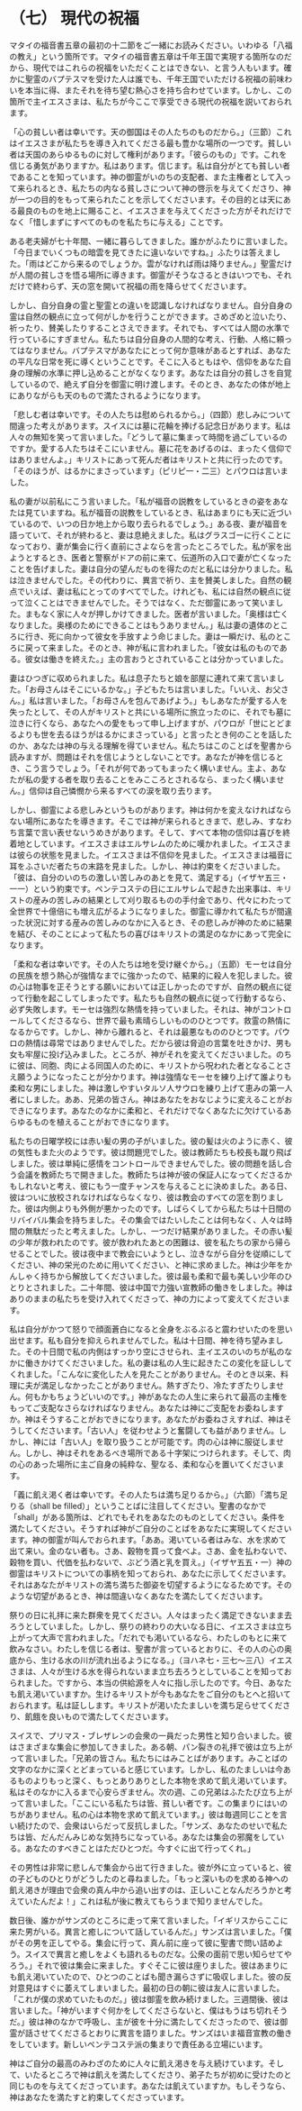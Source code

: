 # （七） 現代の祝福

マタイの福音書五章の最初の十二節をご一緒にお読みください。いわゆる「八福の教え」という箇所です。マタイの福音書五章は千年王国で実現する箇所なのだから、現代ではこれらの祝福をいただくことはできない、と言う人もいます。確かに聖霊のバプテスマを受けた人は誰でも、千年王国でいただける祝福の前味わいを本当に得、またそれを待ち望む熱心さを持ち合わせています。しかし、この箇所で主イエスさまは、私たちが今ここで享受できる現代の祝福を説いておられます。

「心の貧しい者は幸いです。天の御国はその人たちのものだから。」（三節）これはイエスさまが私たちを導き入れてくださる最も豊かな場所の一つです。貧しい者は天国のあらゆるものに対して権利があります。「彼らのもの」です。これを信じる勇気がありますか。私はあります。信じます。私は自分がとても貧しい者であることを知っています。神の御霊がいのちの支配者、また主権者として入って来られるとき、私たちの内なる貧しさについて神の啓示を与えてくださり、神が一つの目的をもって来られたことを示してくださいます。その目的とは天にある最良のものを地上に賜ること、イエスさまを与えてくださった方がそれだけでなく「惜しまずにすべてのものを私たちに与える」ことです。

ある老夫婦が七十年間、一緒に暮らしてきました。誰かがふたりに言いました。「今日までいくつもの暗雲を見てきたに違いないですね。」ふたりは答えました。「雨はどこから来るのでしょうか。雲がなければ雨は降りません。」聖霊だけが人間の貧しさを悟る場所に導きます。御霊がそうなさるときはいつでも、それだけで終わらず、天の窓を開いて祝福の雨を降らせてくださいます。

しかし、自分自身の霊と聖霊との違いを認識しなければなりません。自分自身の霊は自然の観点に立って何がしかを行うことができます。さめざめと泣いたり、祈ったり、賛美したりすることさえできます。それでも、すべては人間の水準で行っているにすぎません。私たちは自分自身の人間的な考え、行動、人格に頼ってはなりません。バプテスマがあなたにとって何か意味があるとすれば、あなたの平凡な日常を死に導くということです。そこに入るともはや、信仰をあなた自身の理解の水準に押し込めることがなくなります。あなたは自分の貧しさを自覚しているので、絶えず自分を御霊に明け渡します。そのとき、あなたの体が地上にありながらも天のもので満たされるようになります。

「悲しむ者は幸いです。その人たちは慰められるから。」（四節）悲しみについて間違った考えがあります。スイスには墓に花輪を捧げる記念日があります。私は人々の無知を笑って言いました。「どうして墓に集まって時間を過ごしているのですか。愛する人たちはそこにいません。墓に花をあげるのは、まったく信仰ではありませんよ。」キリストにあって死んだ者はキリストと共に行ったのです。「そのほうが、はるかにまさっています」（ピリピ一・二三）とパウロは言いました。

私の妻が以前私にこう言いました。「私が福音の説教をしているときの姿をあなたは見ていますね。私が福音の説教をしているとき、私はあまりにも天に近づいているので、いつの日か地上から取り去られるでしょう。」ある夜、妻が福音を語っていて、それが終わると、妻は息絶えました。私はグラスゴーに行くことになっており、妻が集会に行く直前にさよならを言ったところでした。私が家を出ようとするとき、医者と警察がドアの前に来て、伝道所の入口で妻が亡くなったことを告げました。妻は自分の望んだものを得たのだと私には分かりました。私は泣きませんでした。その代わりに、異言で祈り、主を賛美しました。自然の観点でいえば、妻は私にとってのすべてでした。けれども、私には自然の観点に従って泣くことはできませんでした。そうではなく、ただ御霊にあって笑いました。まもなく家に人々が押しかけてきました。医者が言いました。「奥様は亡くなりました。奥様のためにできることはもうありません。」私は妻の遺体のところに行き、死に向かって彼女を手放すよう命じました。妻は一瞬だけ、私のところに戻って来ました。そのとき、神が私に言われました。「彼女は私のものである。彼女は働きを終えた。」主の言おうとされていることは分かっていました。

妻はひつぎに収められました。私は息子たちと娘を部屋に連れて来て言いました。「お母さんはそこにいるかな。」子どもたちは言いました。「いいえ、お父さん。」私は言いました。「お母さんを包んであげよう。」もしあなたが愛する人を失ったとして、その人がキリストと共にいる場所に旅立ったのに、それでも墓に泣きに行くなら、あなたへの愛をもって申し上げますが、パウロが「世にとどまるよりも世を去るほうがはるかにまさっている」と言ったとき何のことを話したのか、あなたは神の与える理解を得ていません。私たちはこのことばを聖書から読みますが、問題はそれを信じようとしないことです。あなたが神を信じるとき、こう言うでしょう。「それが何であってもまったく構いません。主よ、あなたが私の愛する者を取り去ることをみこころとされるなら、まったく構いません。」信仰は自己憐憫から来るすべての涙を取り去ります。

しかし、御霊による悲しみというものがあります。神は何かを変えなければならない場所にあなたを導きます。そこでは神が来られるときまで、悲しみ、すなわち言葉で言い表せないうめきがあります。そして、すべて本物の信仰は喜びを終着地としています。イエスさまはエルサレムのために嘆かれました。イエスさまは彼らの状態を見ました。イエスさまは不信仰を見ました。イエスさまは福音に耳をふさいだ者たちの末路を見ました。しかし、神は約束をくださいました。「彼は、自分のいのちの激しい苦しみのあとを見て、満足する」（イザヤ五三・一一）という約束です。ペンテコステの日にエルサレムで起きた出来事は、キリストの産みの苦しみの結果として刈り取るものの手付金であり、代々にわたって全世界で十億倍にも増え広がるようになりました。御霊に導かれて私たちが間違った状況に対する産みの苦しみのなかに入るとき、その悲しみが神のために結果を結び、そのことによって私たちの喜びはキリストの満足のなかにあって完全になります。

「柔和な者は幸いです。その人たちは地を受け継ぐから。」（五節）モーセは自分の民族を想う熱心が強情なまでに強かったので、結果的に殺人を犯しました。彼の心は物事を正そうとする願いにおいては正しかったのですが、自然の観点に従って行動を起こしてしまったです。私たちも自然の観点に従って行動するなら、必ず失敗します。モーセは強烈な熱情を持っていました。それは、神がコントロールしてくださるなら、世界で最も素晴らしいもののひとつです。救霊の熱情になるからです。しかし、神から離れると、それは最悪なもののひとつです。パウロの熱情は尋常ではありませんでした。だから彼は脅迫の言葉を吐きかけ、男も女も牢屋に投げ込みました。ところが、神がそれを変えてくださいました。のちに彼は、同胞、肉による同国人のために、キリストから呪われた者となることさえ願うようになったことが分かります。神は強情なモーセを練り上げて誰よりも柔和な男にしました。神は激しやすいタルソ人サウロを練り上げて恵みの第一人者にしました。ああ、兄弟の皆さん。神はあなたをおなじように変えることがおできになります。あなたのなかに柔和と、それだけでなくあなたに欠けているあらゆるものを植えることがおできになります。

私たちの日曜学校には赤い髪の男の子がいました。彼の髪は火のように赤く、彼の気性もまた火のようです。彼は問題児でした。彼は教師たちも校長も蹴り飛ばしました。彼は単純に感情をコントロールできませんでした。彼の問題を話し合う会議を教師たちで開きました。教師たちは神が彼の保証人になってくださるかもしれないと考え、彼にもう一度チャンスを与えることに決めました。ある日、彼はついに放校されなければならなくなり、彼は教会のすべての窓を割りました。彼は内側よりも外側が悪かったのです。しばらくしてから私たちは十日間のリバイバル集会を持ちました。その集会ではたいしたことは何もなく、人々は時間の無駄だったと考えました。しかし、一つだけ結果がありました。その赤い髪の少年が救われたのです。彼が救われたあとの困難は、彼を私たちの家から帰らせることでした。彼は夜中まで教会にいようとし、泣きながら自分を従順にしてください、神の栄光のために用いてください、と神に求めました。神は少年をかんしゃく持ちから解放してくださいました。彼は最も柔和で最も美しい少年のひとりとされました。二十年間、彼は中国で力強い宣教師の働きをしました。神はありのままの私たちを受け入れてくださって、神の力によって変えてくださいます。

私は自分がかつて怒りで顔面蒼白になると全身をぶるぶると震わせいたのを思い出せます。私も自分を抑えられませんでした。私は十日間、神を待ち望みました。その十日間で私の内側はすっかり空にさせられ、主イエスのいのちが私のなかに働きかけてくださいました。私の妻は私の人生に起きたこの変化を証ししてくれました。「こんなに変化した人を見たことがありません。そのとき以来、料理に夫が満足しなかったことがありません。熱すぎたり、冷たすぎたりしません。何もかもちょうどいいのです。」神があなたの人生に来られて最高の主権をもってご支配なさらなければなりません。あなたは神にご支配をお委ねしますか。神はそうすることがおできになります。あなたがお委ねさえすれば、神はそうしてくださいます。「古い人」を従わせようと奮闘しても益がありません。しかし、神には「古い人」を取り扱うことが可能です。肉の心は神に服従しません。しかし、神はそれをあるべき場所である十字架につけられます。そして、肉の心のあった場所に主ご自身の純粋な、聖なる、柔和な心を置いてくださいます。

「義に飢え渇く者は幸いです。その人たちは満ち足りるから。」（六節）「満ち足りる（shall be filled）」ということばに注目してください。聖書のなかで「shall」がある箇所は、どれでもそれをあなたのものとしてください。条件を満たしてください。そうすれば神がご自分のことばをあなたに実現してくださいます。神の御霊が叫んでおられます。「ああ。渇いている者はみな、水を求めて出て来い。金のない者も。さあ、穀物を買って食べよ。さあ、金を払わないで、穀物を買い、代価を払わないで、ぶどう酒と乳を買え。」（イザヤ五五・一）神の御霊はキリストについての事柄を知っておられ、あなたに示してくださいます。それはあなたがキリストの満ち満ちた御姿を切望するようになるためです。そのような切望があるとき、神は間違いなくあなたを満たしてくださいます。

祭りの日に礼拝に来た群衆を見てください。人々はまったく満足できないまま去ろうとしていました。しかし、祭りの終わりの大いなる日に、イエスさまは立ち上がって大声で言われました。「だれでも渇いているなら、わたしのもとに来て飲みなさい。わたしを信じる者は、聖書が言っているとおりに、その人の心の奥底から、生ける水の川が流れ出るようになる。」（ヨハネ七・三七〜三八）イエスさまは、人々が生ける水を得られないまま立ち去ろうとしていることを知っておられました。ですから、本当の供給源を人々に指し示したのです。今日、あなたも飢え渇いていますか。生けるキリストが今もあなたをご自分のもとへと招いておられます。私は証しします。キリストが渇いたたましいを満ち足らせてくださり、飢餓を良いもので満たしてくださいます。

スイスで、プリマス・ブレザレンの会衆の一員だった男性と知り合いました。彼はさまざまな集会に参加してきました。ある朝、パン裂きの礼拝で彼は立ち上がって言いました。「兄弟の皆さん。私たちにはみことばがあります。みことばの文字のなかに深くとどまっていると感じています。しかし、私のたましいは今あるものよりもっと深く、もっとありありとした本物を求めて飢え渇いています。私はそのなかに入るまで心安らぎません。次の週、この兄弟はふたたび立ち上がって言いました。「ここにいる私たちは皆、貧しい者です。この集まりにはいのちがありません。私の心は本物を求めて飢えています。」彼は毎週同じことを言い続けたので、会衆はいらだって反抗しました。「サンズ、あなたのせいで私たちは皆、だんだんみじめな気持ちになっている。あなたは集会の邪魔をしている。あなたのすべきことはただひとつだ。今すぐに出て行ってくれ。」

その男性は非常に悲しんで集会から出て行きました。彼が外に立っていると、彼の子どものひとりがどうしたのと尋ねました。「もっと深いものを求める神への飢え渇きが理由で会衆の真ん中から追い出すのは、正しいことなんだろうかと考えていたんだよ！」これは私が後に教えてもらうまで知りませんでした。

数日後、誰かがサンズのところに走って来て言いました。「イギリスからここに来た男がいる。異言と癒しについて話しているんだ。」サンズは言いました。「僕がその男を正してやる。集会に行って、真ん前に座って彼に聖書で問い詰めよう。スイスで異言と癒しをよくも語れるものだな。公衆の面前で思い知らせてやろう。」それで彼は集会に来ました。すぐそこに彼は座りました。彼はあまりにも飢え渇いていたので、ひとつのことばも聞き漏らさずに吸収しました。彼の反対意見はすぐに萎えてしまいました。最初の日の朝に彼は友人に言いました。「これが僕の求めていたものだ。」彼は御霊を飲み続けました。三週間後、彼は言いました。「神がいますぐ何かをしてくださらないと、僕はもうはち切れそうだ。」彼は神のなかで呼吸し、主が彼を十分に満たしてくださったので、彼は御霊が話させてくださるとおりに異言を語りました。サンズはいま福音宣教の働きをしています。新しいペンテコステ派の集まりで責任ある立場にいます。

神はご自分の最高のみわざのために人々に飢え渇きを与え続けています。そして、いたるところで神は飢えを満たしてくださり、弟子たちが初めに受けたのと同じものを与えてくださっています。あなたは飢えていますか。もしそうなら、神はあなたを満たすと約束してくださっています。
